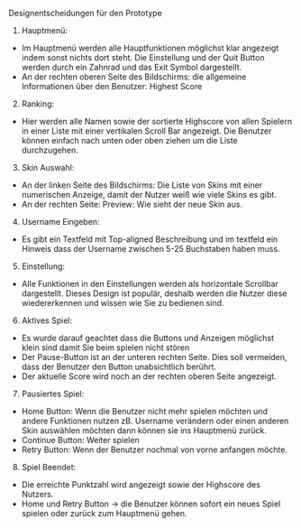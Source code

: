 Designentscheidungen für den Prototype

1. Hauptmenü: 
- Im Hauptmenü werden alle Hauptfunktionen möglichst klar angezeigt indem sonst nichts dort steht. Die Einstellung und der Quit Button werden durch ein Zahnrad und das Exit Symbol dargestellt.
- An der rechten oberen Seite des Bildschirms: die allgemeine Informationen über den Benutzer: Highest Score
2. Ranking: 
- Hier werden alle Namen sowie der sortierte Highscore von allen Spielern in einer Liste mit einer vertikalen Scroll Bar angezeigt. Die Benutzer können einfach nach unten oder oben ziehen um die Liste durchzugehen.
3. Skin Auswahl:
- An der linken Seite des Bildschirms: Die Liste von Skins mit einer numerischen Anzeige, damit der Nutzer weiß wie viele Skins es gibt.
- An der rechten Seite: Preview: Wie sieht der neue Skin aus.
4. Username Eingeben: 
- Es gibt ein Textfeld mit Top-aligned Beschreibung und im textfeld ein Hinweis dass der Username zwischen 5-25 Buchstaben haben muss.
5. Einstellung:
- Alle Funktionen in den Einstellungen werden als horizontale Scrollbar dargestellt. Dieses Design ist populär, deshalb werden die Nutzer diese wiedererkennen und wissen wie Sie zu bedienen sind.
6. Aktives Spiel:
- Es wurde darauf geachtet dass die Buttons und Anzeigen möglichst klein sind damit Sie beim spielen nicht stören
- Der Pause-Button ist an der unteren rechten Seite. Dies soll vermeiden, dass der Benutzer den Button unabsichtlich berührt.
- Der aktuelle Score wird noch an der rechten oberen Seite angezeigt.
7. Pausiertes Spiel:
- Home Button: Wenn die Benutzer nicht mehr spielen möchten und andere Funktionen nutzen zB. Username verändern oder einen anderen Skin auswählen möchten dann können sie ins Hauptmenü zurück.
- Continue Button: Weiter spielen
- Retry Button: Wenn der Benutzer nochmal von vorne anfangen möchte.
8. Spiel Beendet:
- Die erreichte Punktzahl wird angezeigt sowie der Highscore des Nutzers.
- Home und Retry Button -> die Benutzer können sofort ein neues Spiel spielen oder zurück zum Hauptmenü gehen.

